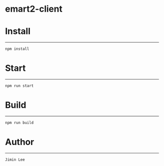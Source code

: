 # emart2-client

# Install

---

`npm install`

# Start

---

`npm run start`

# Build

---

`npm run build`

# Author

---

`Jimin Lee`
